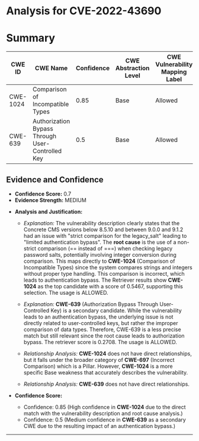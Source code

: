 # Analysis for CVE-2022-43690

# Summary
| CWE ID | CWE Name | Confidence | CWE Abstraction Level | CWE Vulnerability Mapping Label | CWE-Vulnerability Mapping Notes |
|---|---|---|---|---|---|
| CWE-1024 | Comparison of Incompatible Types | 0.85 | Base | Allowed | Primary CWE |
| CWE-639 | Authorization Bypass Through User-Controlled Key | 0.5 | Base | Allowed | Secondary Candidate |

## Evidence and Confidence

*   **Confidence Score:** 0.7
*   **Evidence Strength:** MEDIUM

- **Analysis and Justification:**  
  - *Explanation:* The vulnerability description clearly states that the Concrete CMS versions below 8.5.10 and between 9.0.0 and 9.1.2 had an issue with "strict comparison for the legacy_salt" leading to "limited authentication bypass". The **root cause** is the use of a non-strict comparison (== instead of ===) when checking legacy password salts, potentially involving integer conversion during comparison. This maps directly to **CWE-1024** (Comparison of Incompatible Types) since the system compares strings and integers without proper type handling. This comparison is incorrect, which leads to authentication bypass. The Retriever results show **CWE-1024** as the top candidate with a score of 0.5467, supporting this selection. The usage is ALLOWED.
  - *Explanation:* **CWE-639** (Authorization Bypass Through User-Controlled Key) is a secondary candidate. While the vulnerability leads to an authentication bypass, the underlying issue is not directly related to user-controlled keys, but rather the improper comparison of data types. Therefore, CWE-639 is a less precise match but still relevant since the root cause leads to authorization bypass. The retriever score is 0.2708. The usage is ALLOWED.

  - *Relationship Analysis:* **CWE-1024** does not have direct relationships, but it falls under the broader category of **CWE-697** (Incorrect Comparison) which is a Pillar. However, **CWE-1024** is a more specific Base weakness that accurately describes the vulnerability.
  - *Relationship Analysis:* **CWE-639** does not have direct relationships.

- **Confidence Score:**
  - Confidence: 0.85 (High confidence in **CWE-1024** due to the direct match with the vulnerability description and root cause analysis.)
  - Confidence: 0.5 (Medium confidence in **CWE-639** as a secondary CWE due to the resulting impact of an authentication bypass.)

---